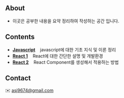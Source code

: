 
## About 
 * 이곳은 공부한 내용을 요약 정리하여 작성하는 공간 입니다.

## Contents 
* **[Javascript](./javascript.md)** &nbsp;&nbsp;  javascript에 대한 기초 지식 및 이론 정리
* **[React 1](./react.md)** &nbsp;&nbsp;  React에 대한 간단한 설명 및 개발환경
* **[React 2](./react_02.md)** &nbsp;&nbsp;  React Component를 생성해서 적용하는 방법    

## Contact 
:envelope: asj9674@gmail.com
